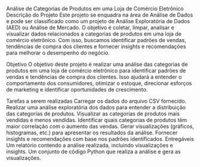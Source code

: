 Análise de Categorias de Produtos em uma Loja de Comércio Eletrônico
Descrição do Projeto
Este projeto se enquadra na área de Análise de Dados e pode ser classificado como um projeto de Análise Exploratória de Dados (AED) ou Análise de Mercado. O objetivo é coletar, limpar, analisar e visualizar dados relacionados a categorias de produtos em uma loja de comércio eletrônico. Com isso, buscamos identificar padrões de vendas, tendências de compra dos clientes e fornecer insights e recomendações para melhorar o desempenho do negócio.

Objetivo
O objetivo deste projeto é realizar uma análise das categorias de produtos em uma loja de comércio eletrônico para identificar padrões de vendas e tendências de compra dos clientes. Isso ajudará a entender o comportamento dos consumidores, otimizar o estoque, direcionar esforços de marketing e identificar oportunidades de crescimento.

Tarefas a serem realizadas
Carregar os dados do arquivo CSV fornecido.
Realizar uma análise exploratória dos dados para entender a distribuição das categorias de produtos.
Visualizar as categorias de produtos mais vendidas e menos vendidas.
Identificar quais categorias de produtos têm maior correlação com o aumento das vendas.
Gerar visualizações (gráficos, histogramas, etc.) para apresentar os resultados da análise.
Fornecer insights e recomendações com base nos padrões identificados.
Entregáveis
Um relatório contendo a análise realizada, incluindo visualizações e insights.
Um conjunto de código Python que realiza a análise e gera as visualizações.
